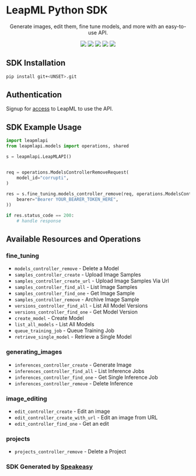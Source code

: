# LeapML Python SDK

<div align="center">
   <p>Generate images, edit them, fine tune models, and more with an easy-to-use API.</p>
   <img src="https://img.shields.io/github/actions/workflow/status/speakeasy-sdks/leapml-python-sdk/speakeasy_sdk_generation.yml?style=for-the-badge" />
   <img src="https://img.shields.io/badge/pypi-1.0.0-blue?style=for-the-badge" />
   <img src="https://img.shields.io/badge/python-3.5 | 3.6 | 3.7 | 3.8-blue?style=for-the-badge" />
   <a href="https://docs.leapml.dev/reference/inferencescontroller_create-1"><img src="https://img.shields.io/static/v1?label=Docs&message=API Ref&color=000&style=for-the-badge" /></a>
   <a href="https://discord.com/channels/1065392526745403502/1065392527198404670"><img src="https://img.shields.io/static/v1?label=Discord&message=Join&color=7289da&style=for-the-badge" /></a>
</div>

<!-- Start SDK Installation -->
## SDK Installation

```bash
pip install git+<UNSET>.git
```
<!-- End SDK Installation -->

## Authentication

Signup for [access](https://www.leapml.dev/signup) to LeapML to use the API. 

## SDK Example Usage
<!-- Start SDK Example Usage -->
```python
import leapmlapi
from leapmlapi.models import operations, shared

s = leapmlapi.LeapMLAPI()


req = operations.ModelsControllerRemoveRequest(
    model_id="corrupti",
)
    
res = s.fine_tuning.models_controller_remove(req, operations.ModelsControllerRemoveSecurity(
    bearer="Bearer YOUR_BEARER_TOKEN_HERE",
))

if res.status_code == 200:
    # handle response
```
<!-- End SDK Example Usage -->

<!-- Start SDK Available Operations -->
## Available Resources and Operations


### fine_tuning

* `models_controller_remove` - Delete a Model
* `samples_controller_create` - Upload Image Samples
* `samples_controller_create_url` - Upload Image Samples Via Url
* `samples_controller_find_all` - List Image Samples
* `samples_controller_find_one` - Get Image Sample
* `samples_controller_remove` - Archive Image Sample
* `versions_controller_find_all` - List All Model Versions
* `versions_controller_find_one` - Get Model Version
* `create_model` - Create Model
* `list_all_models` - List All Models
* `queue_training_job` - Queue Training Job
* `retrieve_single_model` - Retrieve a Single Model

### generating_images

* `inferences_controller_create` - Generate Image
* `inferences_controller_find_all` - List Inference Jobs
* `inferences_controller_find_one` - Get Single Inference Job
* `inferences_controller_remove` - Delete Inference

### image_editing

* `edit_controller_create` - Edit an image
* `edit_controller_create_with_url` - Edit an image from URL
* `edit_controller_find_one` - Get an edit

### projects

* `projects_controller_remove` - Delete a Project
<!-- End SDK Available Operations -->

### SDK Generated by [Speakeasy](https://docs.speakeasyapi.dev/docs/using-speakeasy/client-sdks)

